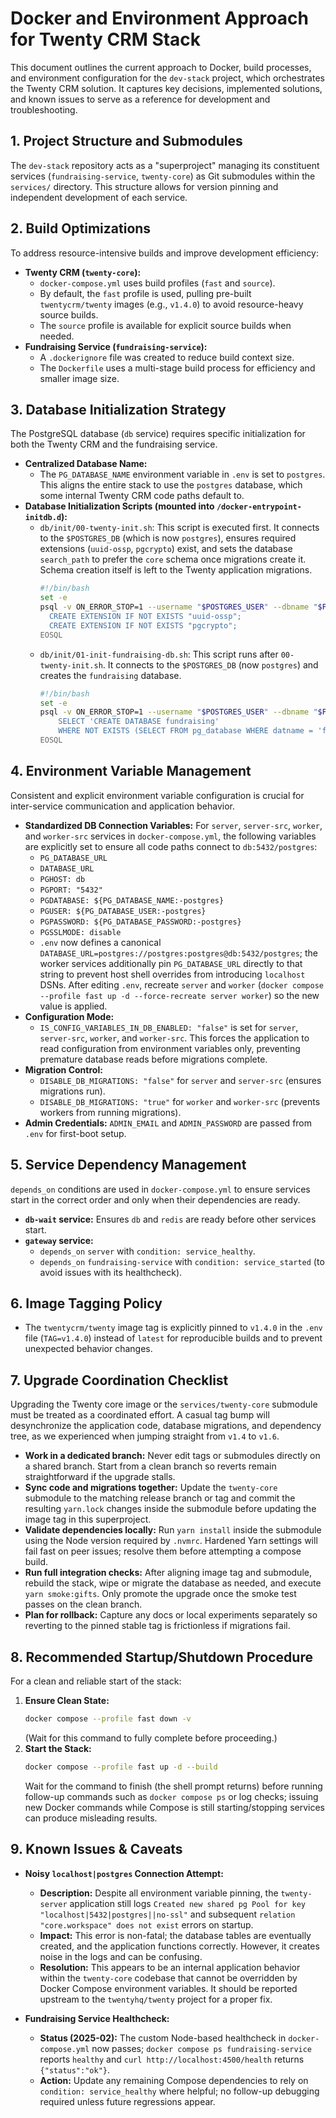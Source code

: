 # Docker and Environment Approach for Twenty CRM Stack

This document outlines the current approach to Docker, build processes, and environment configuration for the `dev-stack` project, which orchestrates the Twenty CRM solution. It captures key decisions, implemented solutions, and known issues to serve as a reference for development and troubleshooting.

## 1. Project Structure and Submodules

The `dev-stack` repository acts as a "superproject" managing its constituent services (`fundraising-service`, `twenty-core`) as Git submodules within the `services/` directory. This structure allows for version pinning and independent development of each service.

## 2. Build Optimizations

To address resource-intensive builds and improve development efficiency:

*   **Twenty CRM (`twenty-core`):**
    *   `docker-compose.yml` uses build profiles (`fast` and `source`).
    *   By default, the `fast` profile is used, pulling pre-built `twentycrm/twenty` images (e.g., `v1.4.0`) to avoid resource-heavy source builds.
    *   The `source` profile is available for explicit source builds when needed.
*   **Fundraising Service (`fundraising-service`):**
    *   A `.dockerignore` file was created to reduce build context size.
    *   The `Dockerfile` uses a multi-stage build process for efficiency and smaller image size.

## 3. Database Initialization Strategy

The PostgreSQL database (`db` service) requires specific initialization for both the Twenty CRM and the fundraising service.

*   **Centralized Database Name:**
    *   The `PG_DATABASE_NAME` environment variable in `.env` is set to `postgres`. This aligns the entire stack to use the `postgres` database, which some internal Twenty CRM code paths default to.
*   **Database Initialization Scripts (mounted into `/docker-entrypoint-initdb.d`):**
    *   `db/init/00-twenty-init.sh`: This script is executed first. It connects to the `$POSTGRES_DB` (which is now `postgres`), ensures required extensions (`uuid-ossp`, `pgcrypto`) exist, and sets the database `search_path` to prefer the `core` schema once migrations create it. Schema creation itself is left to the Twenty application migrations.
        ```bash
        #!/bin/bash
        set -e
        psql -v ON_ERROR_STOP=1 --username "$POSTGRES_USER" --dbname "$POSTGRES_DB" <<'EOSQL'
          CREATE EXTENSION IF NOT EXISTS "uuid-ossp";
          CREATE EXTENSION IF NOT EXISTS "pgcrypto";
        EOSQL
        ```
    *   `db/init/01-init-fundraising-db.sh`: This script runs after `00-twenty-init.sh`. It connects to the `$POSTGRES_DB` (now `postgres`) and creates the `fundraising` database.
        ```bash
        #!/bin/bash
        set -e
        psql -v ON_ERROR_STOP=1 --username "$POSTGRES_USER" --dbname "$POSTGRES_DB" <<-EOSQL
            SELECT 'CREATE DATABASE fundraising'
            WHERE NOT EXISTS (SELECT FROM pg_database WHERE datname = 'fundraising')\gexec
        EOSQL
        ```

## 4. Environment Variable Management

Consistent and explicit environment variable configuration is crucial for inter-service communication and application behavior.

*   **Standardized DB Connection Variables:** For `server`, `server-src`, `worker`, and `worker-src` services in `docker-compose.yml`, the following variables are explicitly set to ensure all code paths connect to `db:5432/postgres`:
    *   `PG_DATABASE_URL`
    *   `DATABASE_URL`
    *   `PGHOST: db`
    *   `PGPORT: "5432"`
    *   `PGDATABASE: ${PG_DATABASE_NAME:-postgres}`
    *   `PGUSER: ${PG_DATABASE_USER:-postgres}`
    *   `PGPASSWORD: ${PG_DATABASE_PASSWORD:-postgres}`
    *   `PGSSLMODE: disable`
    *   `.env` now defines a canonical `DATABASE_URL=postgres://postgres:postgres@db:5432/postgres`; the worker services additionally pin `PG_DATABASE_URL` directly to that string to prevent host shell overrides from introducing `localhost` DSNs. After editing `.env`, recreate `server` and `worker` (`docker compose --profile fast up -d --force-recreate server worker`) so the new value is applied.
*   **Configuration Mode:**
    *   `IS_CONFIG_VARIABLES_IN_DB_ENABLED: "false"` is set for `server`, `server-src`, `worker`, and `worker-src`. This forces the application to read configuration from environment variables only, preventing premature database reads before migrations complete.
*   **Migration Control:**
    *   `DISABLE_DB_MIGRATIONS: "false"` for `server` and `server-src` (ensures migrations run).
    *   `DISABLE_DB_MIGRATIONS: "true"` for `worker` and `worker-src` (prevents workers from running migrations).
*   **Admin Credentials:** `ADMIN_EMAIL` and `ADMIN_PASSWORD` are passed from `.env` for first-boot setup.

## 5. Service Dependency Management

`depends_on` conditions are used in `docker-compose.yml` to ensure services start in the correct order and only when their dependencies are ready.

*   **`db-wait` service:** Ensures `db` and `redis` are ready before other services start.
*   **`gateway` service:**
    *   `depends_on` `server` with `condition: service_healthy`.
    *   `depends_on` `fundraising-service` with `condition: service_started` (to avoid issues with its healthcheck).

## 6. Image Tagging Policy

*   The `twentycrm/twenty` image tag is explicitly pinned to `v1.4.0` in the `.env` file (`TAG=v1.4.0`) instead of `latest` for reproducible builds and to prevent unexpected behavior changes.

## 7. Upgrade Coordination Checklist

Upgrading the Twenty core image or the `services/twenty-core` submodule must be treated as a coordinated effort. A casual tag bump will desynchronize the application code, database migrations, and dependency tree, as we experienced when jumping straight from `v1.4` to `v1.6`.

*   **Work in a dedicated branch:** Never edit tags or submodules directly on a shared branch. Start from a clean branch so reverts remain straightforward if the upgrade stalls.
*   **Sync code and migrations together:** Update the `twenty-core` submodule to the matching release branch or tag and commit the resulting `yarn.lock` changes inside the submodule before updating the image tag in this superproject.
*   **Validate dependencies locally:** Run `yarn install` inside the submodule using the Node version required by `.nvmrc`. Hardened Yarn settings will fail fast on peer issues; resolve them before attempting a compose build.
*   **Run full integration checks:** After aligning image tag and submodule, rebuild the stack, wipe or migrate the database as needed, and execute `yarn smoke:gifts`. Only promote the upgrade once the smoke test passes on the clean branch.
*   **Plan for rollback:** Capture any docs or local experiments separately so reverting to the pinned stable tag is frictionless if migrations fail.

## 8. Recommended Startup/Shutdown Procedure

For a clean and reliable start of the stack:

1.  **Ensure Clean State:**
    ```bash
    docker compose --profile fast down -v
    ```
    (Wait for this command to fully complete before proceeding.)
2.  **Start the Stack:**
    ```bash
    docker compose --profile fast up -d --build
    ```
    Wait for the command to finish (the shell prompt returns) before running follow-up commands such as `docker compose ps` or log checks; issuing new Docker commands while Compose is still starting/stopping services can produce misleading results.

## 9. Known Issues & Caveats

*   **Noisy `localhost|postgres` Connection Attempt:**
    *   **Description:** Despite all environment variable pinning, the `twenty-server` application still logs `Created new shared pg Pool for key "localhost|5432|postgres||no-ssl"` and subsequent `relation "core.workspace" does not exist` errors on startup.
    *   **Impact:** This error is non-fatal; the database tables are eventually created, and the application functions correctly. However, it creates noise in the logs and can be confusing.
    *   **Resolution:** This appears to be an internal application behavior within the `twenty-core` codebase that cannot be overridden by Docker Compose environment variables. It should be reported upstream to the `twentyhq/twenty` project for a proper fix.

*   **Fundraising Service Healthcheck:**
    *   **Status (2025-02):** The custom Node-based healthcheck in `docker-compose.yml` now passes; `docker compose ps fundraising-service` reports `healthy` and `curl http://localhost:4500/health` returns `{"status":"ok"}`.
    *   **Action:** Update any remaining Compose dependencies to rely on `condition: service_healthy` where helpful; no follow-up debugging required unless future regressions appear.
